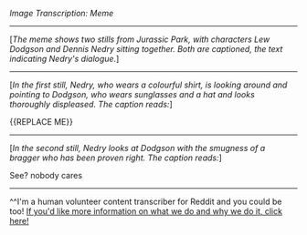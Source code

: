 *Image Transcription: Meme*

---

[*The meme shows two stills from Jurassic Park, with characters Lew Dodgson and Dennis Nedry sitting together. Both are captioned, the text indicating Nedry's dialogue.*]

---

[*In the first still, Nedry, who wears a colourful shirt, is looking around and pointing to Dodgson, who wears sunglasses and a hat and looks thoroughly displeased. The caption reads:*]

{{REPLACE ME}}

---

[*In the second still, Nedry looks at Dodgson with the smugness of a bragger who has been proven right. The caption reads:*]

See? nobody cares

---

^^I'm&#32;a&#32;human&#32;volunteer&#32;content&#32;transcriber&#32;for&#32;Reddit&#32;and&#32;you&#32;could&#32;be&#32;too!&#32;[If&#32;you'd&#32;like&#32;more&#32;information&#32;on&#32;what&#32;we&#32;do&#32;and&#32;why&#32;we&#32;do&#32;it,&#32;click&#32;here!](https://www.reddit.com/r/TranscribersOfReddit/wiki/index)
